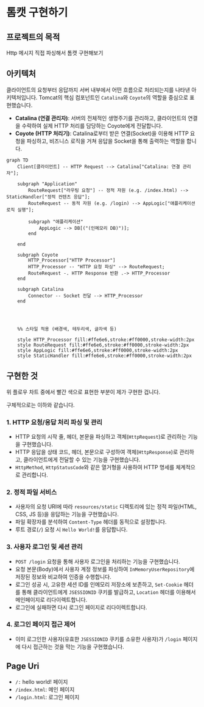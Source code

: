 # 톰캣 구현하기

## 프로젝트의 목적

Http 메시지 직접 파싱해서 톰캣 구현해보기

## 아키텍처 

클라이언트의 요청부터 응답까지 서버 내부에서 어떤 흐름으로 처리되는지를 나타낸 아키텍처입니다. Tomcat의 핵심 컴포넌트인 `Catalina`와 `Coyote`의 역할을 중심으로 표현했습니다.

- **Catalina (연결 관리자)**: 서버의 전체적인 생명주기를 관리하고, 클라이언트의 연결을 수락하여 실제 HTTP 처리를 담당하는 Coyote에게 전달합니다.
- **Coyote (HTTP 처리기)**: Catalina로부터 받은 연결(Socket)을 이용해 HTTP 요청을 파싱하고, 비즈니스 로직을 거쳐 응답을 Socket을 통해 출력하는 역할을 합니다.

```mermaid
graph TD
    Client[클라이언트] -- HTTP Request --> Catalina["Catalina: 연결 관리자"];

    subgraph "Application"
        RouteRequest["라우팅 요청"] -- 정적 자원 (e.g. /index.html) --> StaticHandler["정적 컨텐츠 응답"];
        RouteRequest -- 동적 자원 (e.g. /login) --> AppLogic["애플리케이션 로직 실행"];
        
        subgraph "애플리케이션"
            AppLogic --> DB[("(인메모리 DB)")];
        end

    end

    subgraph Coyote
        HTTP_Processor["HTTP Processor"]
        HTTP_Processor -- "HTTP 요청 파싱" --> RouteRequest; 
        RouteRequest -. HTTP Response 반환 .-> HTTP_Processor
    end

    subgraph Catalina
        Connector -- Socket 전달 --> HTTP_Processor
    end


    

    %% 스타일 적용 (배경색, 테두리색, 글자색 등)

    style HTTP_Processor fill:#ffe6e6,stroke:#ff0000,stroke-width:2px
    style RouteRequest fill:#ffe6e6,stroke:#ff0000,stroke-width:2px
    style AppLogic fill:#ffe6e6,stroke:#ff0000,stroke-width:2px
    style StaticHandler fill:#ffe6e6,stroke:#ff0000,stroke-width:2px
```

## 구현한 것

위 플로우 차트 중에서 빨간 색으로 표현한 부분이 제가 구현한 겁니다.

구체적으로는 이하와 같습니다.

### 1. HTTP 요청/응답 처리 파싱 및 관리
- HTTP 요청의 시작 줄, 헤더, 본문을 파싱하고 객체(`HttpRequest`)로 관리하는 기능을 구현했습니다.
- HTTP 응답을 상태 코드, 헤더, 본문으로 구성하여 객체(`HttpResponse`)로 관리하고, 클라이언트에게 전달할 수 있는 기능을 구현했습니다.
- `HttpMethod`, `HttpStatusCode`와 같은 열거형을 사용하여 HTTP 명세를 체계적으로 관리합니다.

### 2. 정적 파일 서비스
- 사용자의 요청 URI에 따라 `resources/static` 디렉토리에 있는 정적 파일(HTML, CSS, JS 등)을 응답하는 기능을 구현했습니다.
- 파일 확장자를 분석하여 `Content-Type` 헤더를 동적으로 설정합니다.
- 루트 경로(`/`) 요청 시 `Hello World!`를 응답합니다.

### 3. 사용자 로그인 및 세션 관리
- `POST /login` 요청을 통해 사용자 로그인을 처리하는 기능을 구현했습니다.
- 요청 본문(Body)에서 사용자 계정 정보를 파싱하여 `InMemoryUserRepository`에 저장된 정보와 비교하여 인증을 수행합니다.
- 로그인 성공 시, 고유한 세션 ID를 인메모리 저장소에 보존하고, `Set-Cookie` 헤더를 통해 클라이언트에게 `JSESSIONID` 쿠키를 발급하고, `Location` 헤더를 이용해서 메인페이지로 리다이렉트합니다.
- 로그인에 실패하면 다시 로그인 페이지로 리다이렉트합니다.

### 4. 로그인 페이지 접근 제어
- 이미 로그인한 사용자(유효한 `JSESSIONID` 쿠키를 소유한 사용자)가 `/login` 페이지에 다시 접근하는 것을 막는 기능을 구현했습니다. 

## Page Uri

- `/:` hello world! 페이지
- `/index.html`: 메인 페이지
- `/login.html`: 로그인 페이지